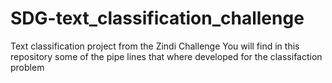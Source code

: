 # SDG-text_classification_challenge
Text classification project from the Zindi Challenge
You will find in this repository some of the pipe lines that where developed for the classifaction problem
